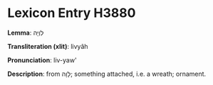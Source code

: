 # Lexicon Entry H3880

**Lemma**: לִוְיָה

**Transliteration (xlit)**: livyâh

**Pronunciation**: liv-yaw'

**Description**:
from לָוָה; something attached, i.e. a wreath; ornament.
